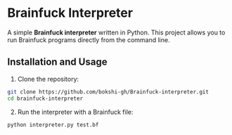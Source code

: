# Brainfuck Interpreter

A simple **Brainfuck interpreter** written in Python. This project allows you to run Brainfuck programs directly from the command line.

## Installation and Usage

1. Clone the repository:

```bash
git clone https://github.com/bokshi-gh/Brainfuck-interpreter.git
cd brainfuck-interpreter
```

2. Run the interpreter with a Brainfuck file:

```bash
python interpreter.py test.bf
```
